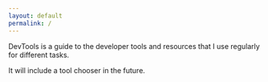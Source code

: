 ```yaml
---
layout: default
permalink: /
---
```


DevTools is a guide to the developer tools and resources that I use regularly for different tasks.

It will include a tool chooser in the future.